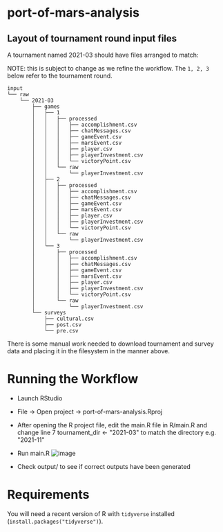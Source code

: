 # port-of-mars-analysis

## Layout of tournament round input files

A tournament named 2021-03 should have files arranged to match:

NOTE: this is subject to change as we refine the workflow. The `1, 2, 3` below refer to the tournament round.

```
input
└── raw
    └── 2021-03
        ├── games
        │   ├── 1
        │   │   ├── processed
        │   │   │   ├── accomplishment.csv
        │   │   │   ├── chatMessages.csv
        │   │   │   ├── gameEvent.csv
        │   │   │   ├── marsEvent.csv
        │   │   │   ├── player.csv
        │   │   │   ├── playerInvestment.csv
        │   │   │   └── victoryPoint.csv
        │   │   └── raw
        │   │       └── playerInvestment.csv
        │   ├── 2
        │   │   ├── processed
        │   │   │   ├── accomplishment.csv
        │   │   │   ├── chatMessages.csv
        │   │   │   ├── gameEvent.csv
        │   │   │   ├── marsEvent.csv
        │   │   │   ├── player.csv
        │   │   │   ├── playerInvestment.csv
        │   │   │   └── victoryPoint.csv
        │   │   └── raw
        │   │       └── playerInvestment.csv
        │   └── 3
        │       ├── processed
        │       │   ├── accomplishment.csv
        │       │   ├── chatMessages.csv
        │       │   ├── gameEvent.csv
        │       │   ├── marsEvent.csv
        │       │   ├── player.csv
        │       │   ├── playerInvestment.csv
        │       │   └── victoryPoint.csv
        │       └── raw
        │           └── playerInvestment.csv
        └── surveys
            ├── cultural.csv
            ├── post.csv
            └── pre.csv
```


There is some manual work needed to download tournament and survey data and placing it in the filesystem in the manner above.

# Running the Workflow

- Launch RStudio
- File -> Open project -> port-of-mars-analysis.Rproj
- After opening the R project file, edit the main.R file in R/main.R and change line 7 tournament_dir <- "2021-03" to match the directory e.g. "2021-11"
- Run main.R
![image](https://user-images.githubusercontent.com/8737685/146257780-1163d160-8348-4009-85bb-f91910ca1f5f.png)

- Check output/ to see if correct outputs have been generated

# Requirements

You will need a recent version of R with `tidyverse` installed (`install.packages("tidyverse")`).
